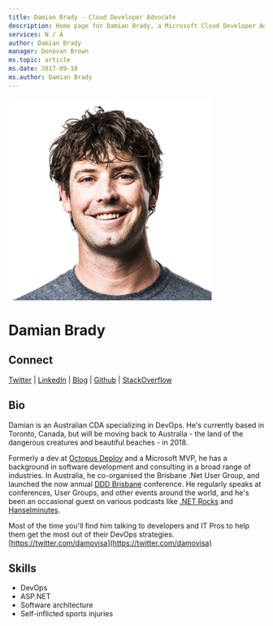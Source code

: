 ```yaml
---
title: Damian Brady - Cloud Developer Advocate
description: Home page for Damian Brady, a Microsoft Cloud Developer Advocate
services: N / A
author: Damian Brady
manager: Donovan Brown
ms.topic: article
ms.date: 2017-09-18
ms.author: Damian Brady
---
```


![Image of Damian Brady](media/profiles/damian-brady.png)

# Damian Brady


## Connect
[Twitter](https://twitter.com/damovisa) | [LinkedIn](https://linkedin.com/in/damianbrady) | [Blog](https://damovisa.me) | [Github](https://github.com/damovisa) | [StackOverflow](https://stackoverflow.com/users/77546/damovisa)

## Bio

Damian is an Australian CDA specializing in DevOps. He's currently based in Toronto, Canada, but will be moving back to Australia - the land of the dangerous creatures and beautiful beaches - in 2018.

Formerly a dev at [Octopus Deploy](https://octopus.com) and a Microsoft MVP, he has a background in software development and consulting in a broad range of industries. In Australia, he co-organised the Brisbane .Net User Group, and launched the now annual [DDD Brisbane](http://dddbrisbane.com) conference. He regularly speaks at conferences, User Groups, and other events around the world, and he's been an occasional guest on various podcasts like [.NET Rocks](https://dotnetrocks.com) and [Hanselminutes](https://hanselminutes.com).

Most of the time you'll find him talking to developers and IT Pros to help them get the most out of their DevOps strategies. [https://twitter.com/damovisa](https://twitter.com/damovisa)

## Skills

* DevOps
* ASP.NET
* Software architecture
* Self-inflicted sports injuries
